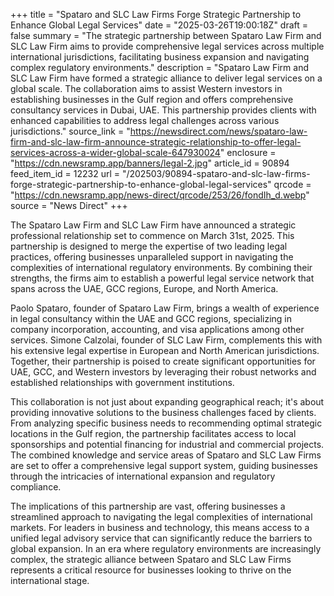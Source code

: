 +++
title = "Spataro and SLC Law Firms Forge Strategic Partnership to Enhance Global Legal Services"
date = "2025-03-26T19:00:18Z"
draft = false
summary = "The strategic partnership between Spataro Law Firm and SLC Law Firm aims to provide comprehensive legal services across multiple international jurisdictions, facilitating business expansion and navigating complex regulatory environments."
description = "Spataro Law Firm and SLC Law Firm have formed a strategic alliance to deliver legal services on a global scale. The collaboration aims to assist Western investors in establishing businesses in the Gulf region and offers comprehensive consultancy services in Dubai, UAE. This partnership provides clients with enhanced capabilities to address legal challenges across various jurisdictions."
source_link = "https://newsdirect.com/news/spataro-law-firm-and-slc-law-firm-announce-strategic-relationship-to-offer-legal-services-across-a-wider-global-scale-647930024"
enclosure = "https://cdn.newsramp.app/banners/legal-2.jpg"
article_id = 90894
feed_item_id = 12232
url = "/202503/90894-spataro-and-slc-law-firms-forge-strategic-partnership-to-enhance-global-legal-services"
qrcode = "https://cdn.newsramp.app/news-direct/qrcode/253/26/fondIh_d.webp"
source = "News Direct"
+++

<p>The Spataro Law Firm and SLC Law Firm have announced a strategic professional relationship set to commence on March 31st, 2025. This partnership is designed to merge the expertise of two leading legal practices, offering businesses unparalleled support in navigating the complexities of international regulatory environments. By combining their strengths, the firms aim to establish a powerful legal service network that spans across the UAE, GCC regions, Europe, and North America.</p><p>Paolo Spataro, founder of Spataro Law Firm, brings a wealth of experience in legal consultancy within the UAE and GCC regions, specializing in company incorporation, accounting, and visa applications among other services. Simone Calzolai, founder of SLC Law Firm, complements this with his extensive legal expertise in European and North American jurisdictions. Together, their partnership is poised to create significant opportunities for UAE, GCC, and Western investors by leveraging their robust networks and established relationships with government institutions.</p><p>This collaboration is not just about expanding geographical reach; it's about providing innovative solutions to the business challenges faced by clients. From analyzing specific business needs to recommending optimal strategic locations in the Gulf region, the partnership facilitates access to local sponsorships and potential financing for industrial and commercial projects. The combined knowledge and service areas of Spataro and SLC Law Firms are set to offer a comprehensive legal support system, guiding businesses through the intricacies of international expansion and regulatory compliance.</p><p>The implications of this partnership are vast, offering businesses a streamlined approach to navigating the legal complexities of international markets. For leaders in business and technology, this means access to a unified legal advisory service that can significantly reduce the barriers to global expansion. In an era where regulatory environments are increasingly complex, the strategic alliance between Spataro and SLC Law Firms represents a critical resource for businesses looking to thrive on the international stage.</p>